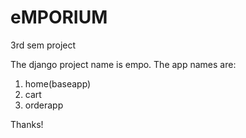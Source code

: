 # eMPORIUM
3rd sem project

The django project name is empo.
The app names are:
1. home(baseapp)
2. cart
3. orderapp

Thanks!
